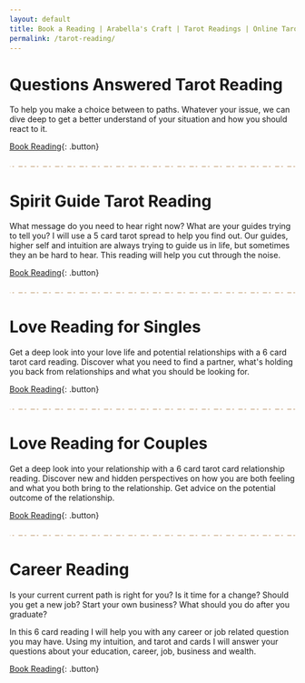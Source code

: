 ```yaml
---
layout: default
title: Book a Reading | Arabella's Craft | Tarot Readings | Online Tarot Card Reading
permalink: /tarot-reading/
---
```


# Questions Answered Tarot Reading

To help you make a choice between to paths. Whatever your issue, we can dive deep to get a better understand of your situation and how you should react to it.

[Book Reading](https://shop.arabellascraft.com/l/TarotReading){: .button}

![divider](/assets/img/divider.svg)
<br/>


# Spirit Guide Tarot Reading

What message do you need to hear right now? What are your guides trying to tell you?
I will use a 5 card tarot spread to help you find out. Our guides, higher self and intuition are always trying to guide us in life, but sometimes they an be hard to hear. This reading will help you cut through the noise.

[Book Reading](https://shop.arabellascraft.com/l/SpiritGuideTarotReading){: .button}

![divider](/assets/img/divider.svg)
<br/>

# Love Reading for Singles

Get a deep look into your love life and potential relationships with a 6 card tarot card reading. Discover what you need to find a partner, what's holding you back from relationships and what you should be looking for.

[Book Reading](https://shop.arabellascraft.com/l/LoveReadingForSingles){: .button}

![divider](/assets/img/divider.svg)
<br/>


# Love Reading for Couples

Get a deep look into your relationship with a 6 card tarot card relationship reading. Discover new and hidden perspectives on how you are both feeling and what you both bring to the relationship. Get advice on the potential outcome of the relationship.

[Book Reading](https://shop.arabellascraft.com/l/LoveReadingForCouples){: .button}

![divider](/assets/img/divider.svg)
<br/>

# Career Reading

Is your current current path is right for you? Is it time for a change? Should you get a new job? Start your own business? What should you do after you graduate?

In this 6 card reading I will help you with any career or job related question you may have. Using my intuition, and tarot and cards I will answer your questions about your education, career, job, business and wealth.

[Book Reading](https://shop.arabellascraft.com/l/CareerTarotReading){: .button}

